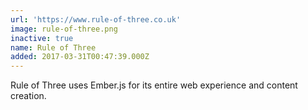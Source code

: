 ```yaml
---
url: 'https://www.rule-of-three.co.uk'
image: rule-of-three.png
inactive: true
name: Rule of Three
added: 2017-03-31T00:47:39.000Z
---
```

Rule of Three uses Ember.js for its entire web experience and content creation.